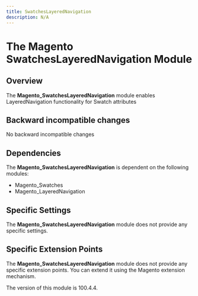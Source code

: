 ```yaml
---
title: SwatchesLayeredNavigation
description: N/A
---
```


# The Magento SwatchesLayeredNavigation Module

## Overview

The **Magento_SwatchesLayeredNavigation** module enables LayeredNavigation functionality for Swatch attributes

## Backward incompatible changes

No backward incompatible changes

## Dependencies

The **Magento_SwatchesLayeredNavigation** is dependent on the following modules:

- Magento_Swatches
- Magento_LayeredNavigation

## Specific Settings

The **Magento_SwatchesLayeredNavigation** module does not provide any specific settings.

## Specific Extension Points

The **Magento_SwatchesLayeredNavigation** module does not provide any specific extension points. You can extend it using the Magento extension mechanism.

<InlineAlert slots="text" />
The version of this module is 100.4.4.
